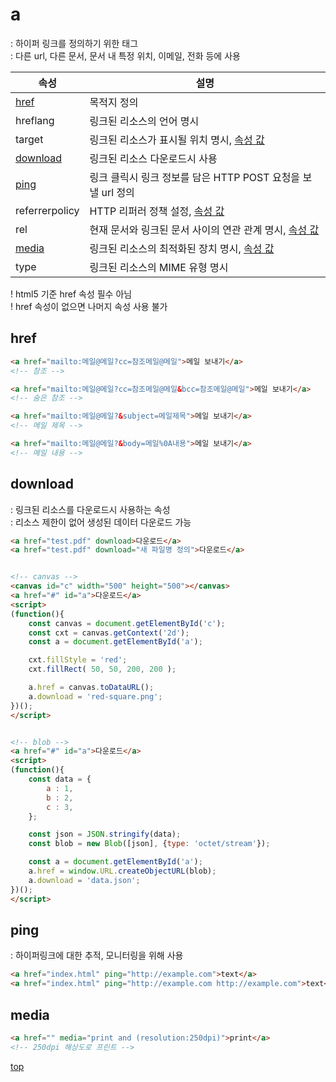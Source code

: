 # a
: 하이퍼 링크를 정의하기 위한 태그    
: 다른 url, 다른 문서, 문서 내 특정 위치, 이메일, 전화 등에 사용  


속성 | 설명
---|---
[href](#href) | 목적지 정의
hreflang | 링크된 리소스의 언어 명시
target   | 링크된 리소스가 표시될 위치 명시, [속성 값](../html-attribute.md#target-attributes)
[download](#download) | 링크된 리소스 다운로드시 사용
[ping](#ping) | 링크 클릭시 링크 정보를 담은 HTTP POST 요청을 보낼 url 정의
referrerpolicy | HTTP 리퍼러 정책 설정, [속성 값](../html-attribute.md#referrer-attributes)
rel      | 현재 문서와 링크된 문서 사이의 연관 관계 명시, [속성 값](../html-attribute.md#rel-attributes)
[media](#media)| 링크된 리소스의 최적화된 장치 명시, [속성 값](../html-attribute.md#media-attributes)
type     | 링크된 리소스의 MIME 유형 명시

! html5 기준 href 속성 필수 아님   
! href 속성이 없으면 나머지 속성 사용 불가



## href

```html
<a href="mailto:메일@메일?cc=참조메일@메일">메일 보내기</a>
<!-- 참조 -->

<a href="mailto:메일@메일?cc=참조메일@메일&bcc=참조메일@메일">메일 보내기</a>
<!-- 숨은 참조 -->

<a href="mailto:메일@메일?&subject=메일제목">메일 보내기</a>
<!-- 메일 제목 -->

<a href="mailto:메일@메일?&body=메일%0A내용">메일 보내기</a>
<!-- 메일 내용 -->
```



## download
: 링크된 리소스를 다운로드시 사용하는 속성    
: 리소스 제한이 없어 생성된 데이터 다운로드 가능  


```html
<a href="test.pdf" download>다운로드</a>
<a href="test.pdf" download="새 파일명 정의">다운로드</a>


<!-- canvas -->
<canvas id="c" width="500" height="500"></canvas>
<a href="#" id="a">다운로드</a>
<script>
(function(){
    const canvas = document.getElementById('c');
    const cxt = canvas.getContext('2d');
    const a = document.getElementById('a');

    cxt.fillStyle = 'red';
    cxt.fillRect( 50, 50, 200, 200 );

    a.href = canvas.toDataURL();
    a.download = 'red-square.png';
})();
</script>


<!-- blob -->
<a href="#" id="a">다운로드</a>
<script>
(function(){
    const data = {
        a : 1,
        b : 2,
        c : 3,
    };

    const json = JSON.stringify(data);
    const blob = new Blob([json], {type: 'octet/stream'});

    const a = document.getElementById('a');
    a.href = window.URL.createObjectURL(blob);
    a.download = 'data.json';
})();
</script>
```



## ping
: 하이퍼링크에 대한 추적, 모니터링을 위해 사용

```html
<a href="index.html" ping="http://example.com">text</a>
<a href="index.html" ping="http://example.com http://example.com">text</a>
```



## media

```html
<a href="" media="print and (resolution:250dpi)">print</a>
<!-- 250dpi 해상도로 프린트 -->
```



[top](#)

